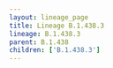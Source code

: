 ```yaml
---
layout: lineage_page
title: Lineage B.1.438.3
lineage: B.1.438.3
parent: B.1.438
children: ['B.1.438.3']
---
```

